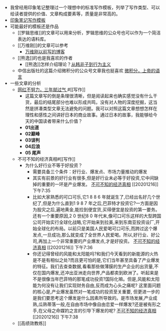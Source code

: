 - 我曾经用印象笔记整理过一个理想中的标准写作模板，列举了写作类型、可以给读者提供的价值、文章构成要素等，质量是非常高的。
- [印象笔记写作模板](https://app.yinxiang.com/shard/s63/nl/1/f6ab0a1a-d27d-4e6f-9a08-9fb4fb26fe12?title=%E5%86%99%E4%BD%9C%E6%A8%A1%E6%9D%BF)
- 可能最好的模板还是作品
    - [[罗辑思维]]的文章可以用来分析，罗辑思维的公众号也可以作为一个简洁表达的语料库。
    - [[万维刚]]的文章可以参考
        - [万维刚以前写的博客](https://www.geekonomics10000.com/page/2)
    - [[熊逸]]的也是我喜欢的作者
        - [[熊逸]]怎样介绍理论？[从韩非子到行为主义](https://app.yinxiang.com/shard/s63/nl/13797828/a4b756e4-d31b-4571-9a39-7e04036ac832/)
    - 中信出版社的这篇介绍微积分的公众号文章我也挺喜欢  [微积分，上帝的语言](https://app.yinxiang.com/shard/s63/nl/13797828/5a04362d-13da-4d23-9e22-e87729e83e90/)
- 一些文章的分析
    - [网红不努力，三年就过气 ](https://mp.weixin.qq.com/s?__biz=MTA3NDM1MzUwMQ==&mid=2652011971&idx=1&sn=30afccb9e48fb6a1d981c287be3280c0&chksm=73d07ff144a7f6e7f7a730e55d27a71344c8a4256aebab323b8ac9505d16253c1679b372d914)#[[写作]]
        - 这篇文章写的倒是条理很清晰，但是阅读起来也确实感觉没有什么干货，最后的结尾部分也难以形成共鸣，没有对人物的深度挖掘，这当然是拼凑类型文章无法避免的问题。我可以对照这篇文章想想怎样在理性和感性之间讲好日本的商业故事。通过日本的故事，我能够给今天的中国读者带来什么价值？
        - **01出道**
        - **02巅峰**
        - **03误判**
        - **04后浪**
        - **05 尾声**
    - 不可不知的经济真相#[[写作]]
        - 为什么好行业不等于好投资？
            - 需要具备三个条件：好行业、爆发点、市场力量推动的爆发
            - 其实有前景的好行业有很多,但是好行业未必等于好投资,它中间缺掉的重要的一环是产业爆发。
[不可不知的经济真相](marginnote3app://note/D61CD699-F029-4FBE-9A85-B40554E18D57)
[[20201216]] 下午7:35
            - 比如大家熟悉的可口可乐,它1 8 8 6 年就诞生了,已经出名好几个世纪了,但是为什么直到1 9 8 7 年之后,巴菲特才投资它?一方面是因为股灾之后,遍地黄金,能捡到便宜货,买得便宜是投资的第一要务。还有一个重要原因,2 0 世纪8 0 年代末,像可口可乐这样的大型跨国公司开始实行全球化战略,它开始来到拉美,来到东南亚投资设厂,开始全球化的布局。以前只是美国人民爱喝可口可乐,而跨过这个爆发点,一旦成功,那么就变成了全世界人民爱喝。所以,好行业、好公司,再加上一个非常重要的产业爆发点,才是好投资。
[不可不知的经济真相](marginnote3app://note/61A3E79F-1598-44B5-BEDB-5921F2D6C01D)
[[20201216]] 下午7:36
            - 你还记得曾经的风能和太阳能吗?和我们今天看到的新能源的火热是不是有相似之处?而且更可怕的是,它们当年甚至具备了产业爆发的特征。我们去查查数据,看看那些做薄膜的生产企业的出货量,不仅在国内爆发,还冲出亚洲走向世界,产品都卖到欧洲了。听起来是不是很像当年巴菲特的那笔成功投资?国际化嘛。但是,风能和太阳能为何没有让我们实现财务自由,反而成为心头之痛呢? 这里面问题的核心是,产业爆发虽然对一笔成功的投资至关重要, 但更进一步的是我们要思考这个爆发是什么因素所导致的。是市场发展,产业成熟,瓜熟蒂落一般,在自由市场中像自由恋爱一样爆发?还是被有形之手,在父母之命媒妁之言的引导下爆发的呢?
[不可不知的经济真相](marginnote3app://note/65D4ECB1-24FE-46E0-84F9-11DD2E744CA8)
[[20201216]] 下午7:38
    - [[高绩效教练]]
